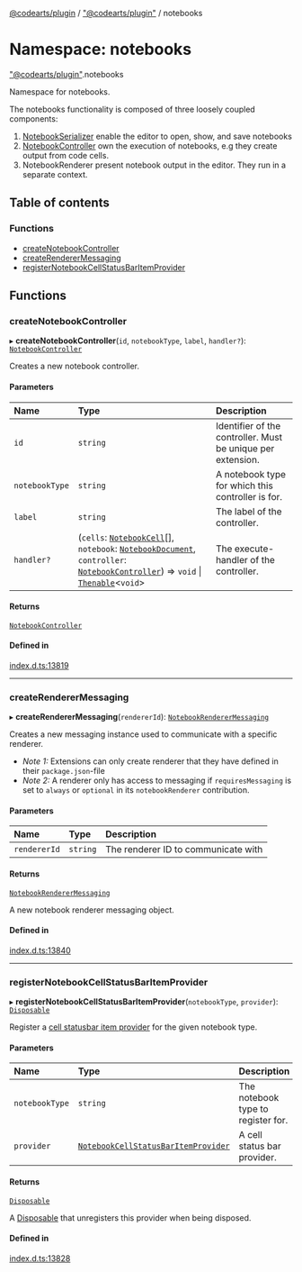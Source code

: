 [@codearts/plugin](../README.md) / ["@codearts/plugin"](_codearts_plugin_.md) / notebooks

# Namespace: notebooks

["@codearts/plugin"](_codearts_plugin_.md).notebooks

Namespace for notebooks.

The notebooks functionality is composed of three loosely coupled components:

1. [NotebookSerializer](../interfaces/codearts_plugin_.NotebookSerializer.md) enable the editor to open, show, and save notebooks
2. [NotebookController](../interfaces/codearts_plugin_.NotebookController.md) own the execution of notebooks, e.g they create output from code cells.
3. NotebookRenderer present notebook output in the editor. They run in a separate context.

## Table of contents

### Functions

- [createNotebookController](codearts_plugin_.notebooks.md#createnotebookcontroller)
- [createRendererMessaging](codearts_plugin_.notebooks.md#createrenderermessaging)
- [registerNotebookCellStatusBarItemProvider](codearts_plugin_.notebooks.md#registernotebookcellstatusbaritemprovider)

## Functions

### createNotebookController

▸ **createNotebookController**(`id`, `notebookType`, `label`, `handler?`): [`NotebookController`](../interfaces/codearts_plugin_.NotebookController.md)

Creates a new notebook controller.

#### Parameters

| Name | Type | Description |
| :------ | :------ | :------ |
| `id` | `string` | Identifier of the controller. Must be unique per extension. |
| `notebookType` | `string` | A notebook type for which this controller is for. |
| `label` | `string` | The label of the controller. |
| `handler?` | (`cells`: [`NotebookCell`](../interfaces/codearts_plugin_.NotebookCell.md)[], `notebook`: [`NotebookDocument`](../interfaces/codearts_plugin_.NotebookDocument.md), `controller`: [`NotebookController`](../interfaces/codearts_plugin_.NotebookController.md)) => `void` \| [`Thenable`](../interfaces/Thenable.md)<`void`\> | The execute-handler of the controller. |

#### Returns

[`NotebookController`](../interfaces/codearts_plugin_.NotebookController.md)

#### Defined in

[index.d.ts:13819](https://github.com/huaweicloud/cloudide-plugin-api/blob/a055dd0/index.d.ts#L13819)

___

### createRendererMessaging

▸ **createRendererMessaging**(`rendererId`): [`NotebookRendererMessaging`](../interfaces/codearts_plugin_.NotebookRendererMessaging.md)

Creates a new messaging instance used to communicate with a specific renderer.

* *Note 1:* Extensions can only create renderer that they have defined in their `package.json`-file
* *Note 2:* A renderer only has access to messaging if `requiresMessaging` is set to `always` or `optional` in
its `notebookRenderer` contribution.

#### Parameters

| Name | Type | Description |
| :------ | :------ | :------ |
| `rendererId` | `string` | The renderer ID to communicate with |

#### Returns

[`NotebookRendererMessaging`](../interfaces/codearts_plugin_.NotebookRendererMessaging.md)

A new notebook renderer messaging object.

#### Defined in

[index.d.ts:13840](https://github.com/huaweicloud/cloudide-plugin-api/blob/a055dd0/index.d.ts#L13840)

___

### registerNotebookCellStatusBarItemProvider

▸ **registerNotebookCellStatusBarItemProvider**(`notebookType`, `provider`): [`Disposable`](../classes/codearts_plugin_.Disposable.md)

Register a [cell statusbar item provider](../interfaces/codearts_plugin_.NotebookCellStatusBarItemProvider.md) for the given notebook type.

#### Parameters

| Name | Type | Description |
| :------ | :------ | :------ |
| `notebookType` | `string` | The notebook type to register for. |
| `provider` | [`NotebookCellStatusBarItemProvider`](../interfaces/codearts_plugin_.NotebookCellStatusBarItemProvider.md) | A cell status bar provider. |

#### Returns

[`Disposable`](../classes/codearts_plugin_.Disposable.md)

A [Disposable](../classes/codearts_plugin_.Disposable.md) that unregisters this provider when being disposed.

#### Defined in

[index.d.ts:13828](https://github.com/huaweicloud/cloudide-plugin-api/blob/a055dd0/index.d.ts#L13828)
